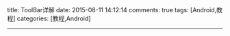 title: ToolBar详解
date: 2015-08-11 14:12:14
comments: true
tags: [Android,教程]
categories: [教程,Android]

---
  






